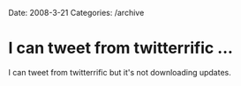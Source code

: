 Date: 2008-3-21
Categories: /archive

# I can tweet from twitterrific ...

I can tweet from twitterrific but it's not downloading updates.
